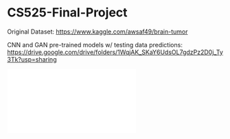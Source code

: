 # CS525-Final-Project
Original Dataset: https://www.kaggle.com/awsaf49/brain-tumor

CNN and GAN pre-trained models w/ testing data predictions: https://drive.google.com/drive/folders/1WqjAK_SKaY6UdsOL7gdzPz2D0j_Ty3Tk?usp=sharing

![diagram](CS525-FInalProjectReport.pdf)
